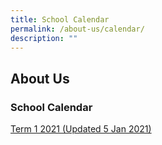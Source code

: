 ```yaml
---
title: School Calendar
permalink: /about-us/calendar/
description: ""
---
```

## About Us

### School Calendar

[Term 1 2021 (Updated 5 Jan 2021)](/files/Term_2021_calendar.pdf)